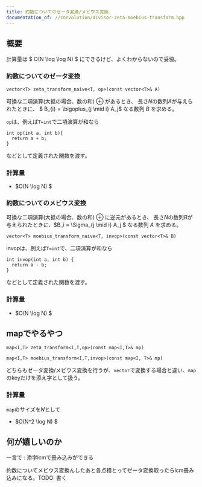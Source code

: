 ```yaml
---
title: 約数についてのゼータ変換/メビウス変換
documentation_of: //convolution/divisor-zeta-moebius-transform.hpp
---
```


## 概要

計算量は $ O(N \log \log N) $ にできるけど、よくわからないので妥協。

### 約数についてのゼータ変換

```
vector<T> zeta_transform_naive<T, op>(const vector<T>& A)
```

可換な二項演算(大抵の場合、数の和) $\oplus$ があるとき、
長さ$N$の数列$A$が与えられたときに、 $ B_{i} = \bigoplus_{j \mid i} A_j$ なる数列 $B$ を求める。

`op`は、例えば`T=int`で二項演算が和なら
```
int op(int a, int b){
  return a + b;
}
```

などとして定義された関数を渡す。
### 計算量

- $O(N \log N) $

### 約数についてのメビウス変換

可換な二項演算(大抵の場合、数の和) $\oplus$ に逆元があるとき、
長さ$N$の数列$B$が与えられたときに、$B_i = \Sigma_{j \mid i} A_j $ なる数列 $A$ を求める。

```
vector<T> moebius_transform_naive<T, invop>(const vector<T>& B)
``` 

invopは、例えば`T=int`で、二項演算が和なら
```
int invop(int a, int b) {
  return a - b;
}
```

などとして定義された関数を渡す。

### 計算量

- $O(N \log N) $



## mapでやるやつ

```
map<I,T> zeta_transform<I,T,op>(const map<I,T>& mp)
```

```
map<I,T> moebius_transform<I,T,invop>(const map<I, T>& mp)
```

どちらもゼータ変換/メビウス変換を行うが、`vector`で変換する場合と違い、`map`のkeyだけを添え字として扱う。

### 計算量

`map`のサイズを$N$として

- $O(N^2 \log N) $

## 何が嬉しいのか

一言で : 添字lcmで畳み込みができる

約数についてメビウス変換んしたあと各点積とってゼータ変換取ったらlcm畳み込みになる。TODO: 書く